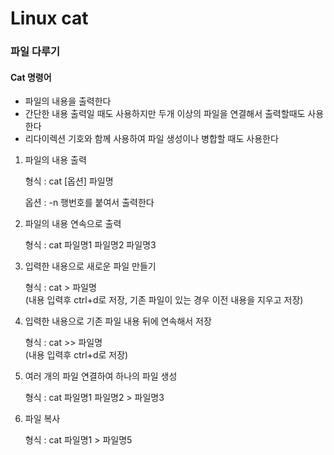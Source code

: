 Linux cat
======================

### 파일 다루기

#### Cat 명령어
-  파일의 내용을 출력한다
-  간단한 내용 출력일 때도 사용하지만 두개 이상의 파일을 연결해서 출력할때도 사용한다
-  리다이렉션 기호와 함께 사용하여 파일 생성이나 병합할 때도 사용한다

1. 파일의 내용 출력
   
   형식 : cat [옵션] 파일명  
   
   옵션 : -n  행번호를 붙여서 출력한다
   
2. 파일의 내용 연속으로 출력
   
   형식 : cat 파일명1 파일명2 파일명3

3. 입력한 내용으로 새로운 파일 만들기

   형식 : cat > 파일명  
          (내용 입력후 ctrl+d로 저장, 기존 파일이 있는 경우 이전 내용을 지우고 저장)

4. 입력한 내용으로 기존 파일 내용 뒤에 연속해서 저장

   형식 : cat >> 파일명  
          (내용 입력후 ctrl+d로 저장)

5. 여러 개의 파일 연결하여 하나의 파일 생성

   형식 : cat 파일명1 파일명2 > 파일명3

6. 파일 복사

   형식 : cat 파일명1 > 파일명5








